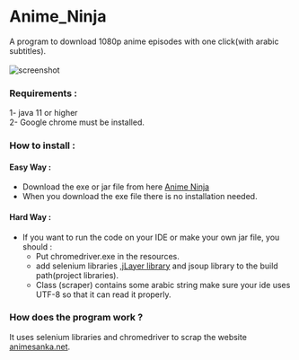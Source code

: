 # Anime_Ninja
 A program to download 1080p anime episodes with one click(with arabic subtitles).
 <br><br>
 ![screenshot](https://user-images.githubusercontent.com/54943086/78883666-166b5680-7a5a-11ea-8e03-78b3e9cb4195.png)
### Requirements :
 1- java 11 or higher <br/>
 2- Google chrome must be installed.

### How to install :
####  Easy Way :
 * Download the exe or jar file from here [Anime Ninja](https://github.com/khalidwaleed0/Anime_Ninja/releases)
 * When you download the exe file there is no installation needed.
####  Hard Way :
 * If you want to run the code on your IDE or make your own jar file, you should :
   * Put chromedriver.exe in the resources.
   * add selenium libraries ,[jLayer library](http://www.javazoom.net/javalayer/sources.html) and jsoup library to the build path(project libraries).
   * Class (scraper) contains some arabic string make sure your ide uses UTF-8 so that it can read it properly.
### How does the program work ?
 It uses selenium libraries and chromedriver to scrap the website [animesanka.net](https://www.animesanka.net).

